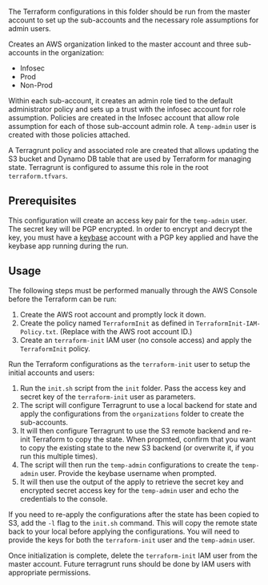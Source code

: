 The Terraform configurations in this folder should be run from the master account to set up the sub-accounts and the necessary role assumptions for admin users.

Creates an AWS organization linked to the master account and three sub-accounts in the organization:

- Infosec
- Prod
- Non-Prod

Within each sub-account, it creates an admin role tied to the default administrator policy and sets up a trust with the infosec account for role assumption. Policies are created in the Infosec account that allow role assumption for each of those sub-account admin role. A `temp-admin` user is created with those policies attached.

A Terragrunt policy and associated role are created that allows updating the S3 bucket and Dynamo DB table that are used by Terraform for managing state. Terragrunt is configured to assume this role in the root `terraform.tfvars`.

## Prerequisites

This configuration will create an access key pair for the `temp-admin` user. The secret key will be PGP encrypted. In order to encrypt and decrypt the key, you must have a [keybase](https://keybase.io) account with a PGP key applied and have the keybase app running during the run.

## Usage

The following steps must be performed manually through the AWS Console before the Terraform can be run:
1. Create the AWS root account and promptly lock it down.
2. Create the policy named `TerraformInit` as defined in `TerraformInit-IAM-Policy.txt`. (Replace with the AWS root account ID.)
3. Create an `terraform-init` IAM user (no console access) and apply the `TerraformInit` policy.

Run the Terraform configurations as the `terraform-init` user to setup the initial accounts and users:
1. Run the `init.sh` script from the `init` folder. Pass the access key and secret key of the `terraform-init` user as parameters.
2. The script will configure Terragrunt to use a local backend for state and apply the configurations from the `organizations` folder to create the sub-accounts.
3. It will then configure Terragrunt to use the S3 remote backend and re-init Terraform to copy the state. When propmted, confirm that you want to copy the existing state to the new S3 backend (or overwrite it, if you run this multiple times).
4. The script will then run the `temp-admin` configurations to create the `temp-admin` user. Provide the keybase username when prompted.
5. It will then use the output of the apply to retrieve the secret key and encrypted secret access key for the `temp-admin` user and echo the credentials to the console.

If you need to re-apply the configurations after the state has been copied to S3, add the `-l` flag to the `init.sh` command. This will copy the remote state back to your local before applying the configurations. You will need to provide the keys for both the `terraform-init` user and the `temp-admin` user.

Once initialization is complete, delete the `terraform-init` IAM user from the master account. Future terragrunt runs should be done by IAM users with appropriate permissions.
